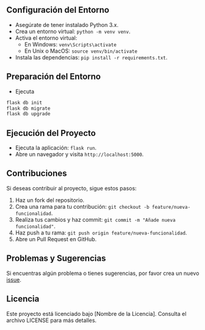 
## Configuración del Entorno

- Asegúrate de tener instalado Python 3.x.
- Crea un entorno virtual: `python -m venv venv`.
- Activa el entorno virtual:
    - En Windows: `venv\Scripts\activate`
    - En Unix o MacOS: `source venv/bin/activate`
- Instala las dependencias: `pip install -r requirements.txt`.

## Preparación del Entorno
- Ejecuta 
```bash
flask db init
flask db migrate
flask db upgrade
```

## Ejecución del Proyecto

- Ejecuta la aplicación: `flask run`.
- Abre un navegador y visita `http://localhost:5000`.

## Contribuciones

Si deseas contribuir al proyecto, sigue estos pasos:

1. Haz un fork del repositorio.
2. Crea una rama para tu contribución: `git checkout -b feature/nueva-funcionalidad`.
3. Realiza tus cambios y haz commit: `git commit -m "Añade nueva funcionalidad"`.
4. Haz push a tu rama: `git push origin feature/nueva-funcionalidad`.
5. Abre un Pull Request en GitHub.

## Problemas y Sugerencias

Si encuentras algún problema o tienes sugerencias, por favor crea un nuevo [issue](.github/ISSUE_TEMPLATE).

## Licencia

Este proyecto está licenciado bajo [Nombre de la Licencia]. Consulta el archivo LICENSE para más detalles.
